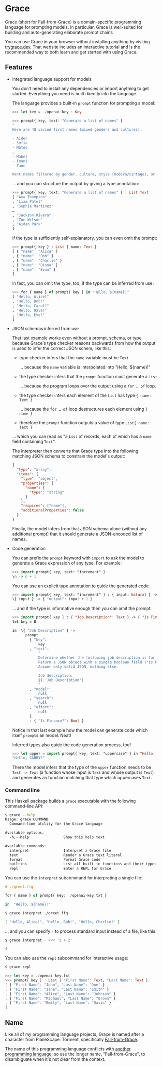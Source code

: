 # Grace

Grace (short for [Fall-from-Grace](#name)) is a domain-specific programming
language for prompting models.  In particular, Grace is well-suited for building
and auto-generating elaborate prompt chains

You can use Grace in your browser without installing anything by visiting
[trygrace.dev](https://trygrace.dev/).  That website includes an interactive
tutorial and is the recommended way to both learn and get started with using
Grace.

## Features

- Integrated language support for models

  You don't need to install any dependencies or import anything to get started.
  Everything you need is built directly into the language.

  The language provides a built-in `prompt` function for prompting a model:

  ```haskell
  >>> let key = ./openai.key : Key

  >>> prompt{ key, text: "Generate a list of names" }
  "
  Here are 40 varied first names (mixed genders and cultures):

  - Aiden
  - Sofia
  - Mateo
  …
  - Mabel
  - Imani
  - Zane

  Want names filtered by gender, culture, style (modern/vintage), or as full names/surnames?"
  ```

  … and you can structure the output by giving a type annotation:

  ```haskell
  >>> prompt{ key, text: "Generate a list of names" } : List Text
  [ "Ava Thompson"
  , "Liam Patel"
  , "Sophia Martinez"
  …
  , "Jackson Rivera"
  , "Zoe Wilson"
  , "Aiden Park"
  ]
  ```

  If the type is sufficiently self-explanatory, you can even omit the prompt:

  ```haskell
  >>> prompt{ key } : List { name: Text }
  [ { "name": "Alice" }
  , { "name": "Bob" }
  , { "name": "Charlie" }
  , { "name": "Diana" }
  , { "name": "Evan" }
  ]
  ```

  In fact, you can omit the type, too, if the type can be inferred from use:

  ```haskell
  >>> for { name } of prompt{ key } in "Hello, ${name}!"
  [ "Hello, Alice!"
  , "Hello, Bob!"
  , "Hello, Carol!"
  , "Hello, Dave!"
  , "Hello, Eve!"
  ]
  ```

- JSON schemas inferred from use

  That last example works even without a prompt, schema, or type because Grace's
  type checker reasons backwards from how the output is used to infer the
  correct JSON schem, like this:

  - type checker infers that the `name` variable must be `Text`

    … because the `name` variable is interpolated into "Hello, ${name}!"

  - the type checker infers that the `prompt` function must generate a `List`

    … because the program loops over the output using a `for … of` loop.

  - the type checker infers each element of the `List` has type `{ name: Text }`

    … because the `for … of` loop destructures each element using `{ name }`

  - therefore the `prompt` function outputs a value of type `List{ name: Text }`

  … which you can read as "a `List` of records, each of which has a `name` field
  containing `Text`".

  The interpreter then converts that Grace type into the following matching JSON
  schema to constrain the model's output:

  ```json
  {
    "type": "array",
    "items": {
      "type": "object",
      "properties": {
        "name": {
          "type": "string"
        }
      },
      "required": ["name"],
      "additionalProperties": false
    }
  }
  ```

  Finally, the model infers from that JSON schema alone (without any additional
  prompt) that it should generate a JSON-encoded list of names.

- Code generation

  You can prefix the `prompt` keyword with `import` to ask the model to generate
  a Grace expression of any type.  For example:

  ```haskell
  >>> import prompt{ key, text: "increment" }
  \n -> n + 1
  ```

  You can use an explicit type annotation to guide the generated code:

  ```haskell
  >>> import prompt{ key, text: "increment" } : { input: Natural } -> { output: Natural }
  \{ input } -> { "output": input + 1 }
  ```

  … and if the type is informative enough then you can omit the prompt:

  ```haskell
  >>> import prompt{ key } : { "Job Description": Text } -> { "Is Finance?": Bool }
  let key = 🔒

  in  \{ "Job Description" } ->
        prompt
          { "key":
              key
          , "text":
              "
              Determine whether the following job description is for a finance role.
              Return a JSON object with a single boolean field \"Is Finance?\": true if it is a finance role, otherwise false.
              Answer only valid JSON, nothing else.
  
              Job description:
              ${.'Job Description'}
              "
          , "model":
              null
          , "search":
              null
          , "effort":
              null
          }
          : { "Is Finance?": Bool }
  ```

  Notice in that last example how the model can generate code which itself
  `prompt`s an model.  Neat!

  Inferred types also guide the code generation process, too!

  ```haskell
  >>> let upper = import prompt{ key, text: "uppercase" } in "Hello, ${upper "gabby"}!"
  "Hello, GABBY!"
  ```

  There the model infers that the type of the `upper` function needs to be
  `Text -> Text` (a function whose input is `Text` and whose output is `Text`)
  and generates an function matching that type which uppercases `Text`.

### Command line

This Haskell package builds a `grace` executable with the following command-line
API:

```bash
$ grace --help
Usage: grace COMMAND
  Command-line utility for the Grace language

Available options:
  -h,--help                Show this help text

Available commands:
  interpret                Interpret a Grace file
  text                     Render a Grace text literal
  format                   Format Grace code
  builtins                 List all built-in functions and their types
  repl                     Enter a REPL for Grace
```

You can use the `interpret` subcommand for interpreting a single file:

```haskell
# ./greet.ffg

for { name } of prompt{ key: ./openai-key.txt }

in  "Hello, ${name}!"
```

```bash
$ grace interpret ./greet.ffg
```
```json
[ "Hello, Alice!", "Hello, Bob!", "Hello, Charlie!" ]
```

… and you can specify `-` to process standard input instead of a file, like
this:

```bash
$ grace interpret - <<< '2 + 2'
```
```haskell
4
```

You can also use the `repl` subcommand for interactive usage:

```bash
$ grace repl
```
```haskell
>>> let key = ./openai-key.txt
>>> prompt{ key } : List { "First Name": Text, "Last Name": Text }
[ { "First Name": "John", "Last Name": "Doe" }
, { "First Name": "Jane", "Last Name": "Smith" }
, { "First Name": "Alice", "Last Name": "Johnson" }
, { "First Name": "Michael", "Last Name": "Brown" }
, { "First Name": "Emily", "Last Name": "Davis" }
]
```

## Name

Like all of my programming language projects, Grace is named after a character
from PlaneScape: Torment, specifically
[Fall-from-Grace](https://torment.fandom.com/wiki/Fall-from-Grace).

The name of this programming language conflicts with
[another programming language](http://gracelang.org/applications/), so use the
longer name, "Fall-from-Grace", to disambiguate when it's not clear from the
context.
